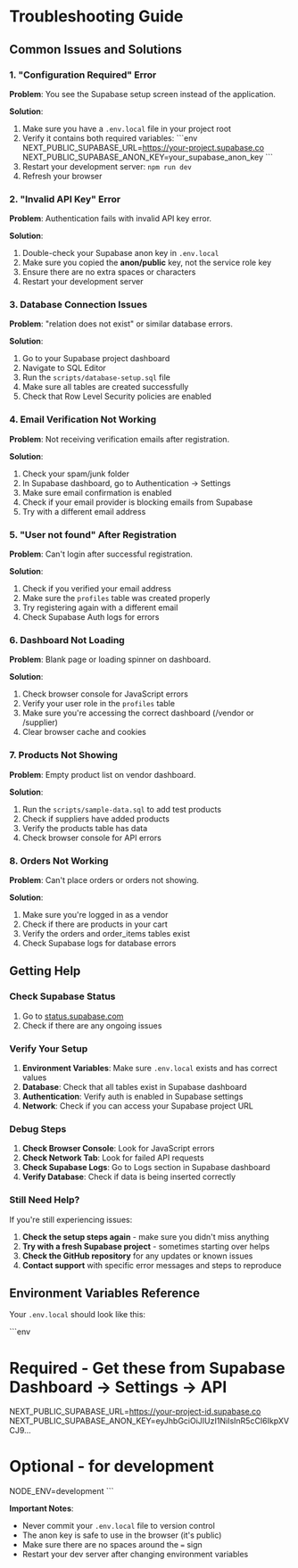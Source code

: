 # Troubleshooting Guide

## Common Issues and Solutions

### 1. "Configuration Required" Error

**Problem**: You see the Supabase setup screen instead of the application.

**Solution**:
1. Make sure you have a `.env.local` file in your project root
2. Verify it contains both required variables:
   \`\`\`env
   NEXT_PUBLIC_SUPABASE_URL=https://your-project.supabase.co
   NEXT_PUBLIC_SUPABASE_ANON_KEY=your_supabase_anon_key
   \`\`\`
3. Restart your development server: `npm run dev`
4. Refresh your browser

### 2. "Invalid API Key" Error

**Problem**: Authentication fails with invalid API key error.

**Solution**:
1. Double-check your Supabase anon key in `.env.local`
2. Make sure you copied the **anon/public** key, not the service role key
3. Ensure there are no extra spaces or characters
4. Restart your development server

### 3. Database Connection Issues

**Problem**: "relation does not exist" or similar database errors.

**Solution**:
1. Go to your Supabase project dashboard
2. Navigate to SQL Editor
3. Run the `scripts/database-setup.sql` file
4. Make sure all tables are created successfully
5. Check that Row Level Security policies are enabled

### 4. Email Verification Not Working

**Problem**: Not receiving verification emails after registration.

**Solution**:
1. Check your spam/junk folder
2. In Supabase dashboard, go to Authentication → Settings
3. Make sure email confirmation is enabled
4. Check if your email provider is blocking emails from Supabase
5. Try with a different email address

### 5. "User not found" After Registration

**Problem**: Can't login after successful registration.

**Solution**:
1. Check if you verified your email address
2. Make sure the `profiles` table was created properly
3. Try registering again with a different email
4. Check Supabase Auth logs for errors

### 6. Dashboard Not Loading

**Problem**: Blank page or loading spinner on dashboard.

**Solution**:
1. Check browser console for JavaScript errors
2. Verify your user role in the `profiles` table
3. Make sure you're accessing the correct dashboard (/vendor or /supplier)
4. Clear browser cache and cookies

### 7. Products Not Showing

**Problem**: Empty product list on vendor dashboard.

**Solution**:
1. Run the `scripts/sample-data.sql` to add test products
2. Check if suppliers have added products
3. Verify the products table has data
4. Check browser console for API errors

### 8. Orders Not Working

**Problem**: Can't place orders or orders not showing.

**Solution**:
1. Make sure you're logged in as a vendor
2. Check if there are products in your cart
3. Verify the orders and order_items tables exist
4. Check Supabase logs for database errors

## Getting Help

### Check Supabase Status
1. Go to [status.supabase.com](https://status.supabase.com)
2. Check if there are any ongoing issues

### Verify Your Setup
1. **Environment Variables**: Make sure `.env.local` exists and has correct values
2. **Database**: Check that all tables exist in Supabase dashboard
3. **Authentication**: Verify auth is enabled in Supabase settings
4. **Network**: Check if you can access your Supabase project URL

### Debug Steps
1. **Check Browser Console**: Look for JavaScript errors
2. **Check Network Tab**: Look for failed API requests
3. **Check Supabase Logs**: Go to Logs section in Supabase dashboard
4. **Verify Database**: Check if data is being inserted correctly

### Still Need Help?

If you're still experiencing issues:

1. **Check the setup steps again** - make sure you didn't miss anything
2. **Try with a fresh Supabase project** - sometimes starting over helps
3. **Check the GitHub repository** for any updates or known issues
4. **Contact support** with specific error messages and steps to reproduce

## Environment Variables Reference

Your `.env.local` should look like this:

\`\`\`env
# Required - Get these from Supabase Dashboard → Settings → API
NEXT_PUBLIC_SUPABASE_URL=https://your-project-id.supabase.co
NEXT_PUBLIC_SUPABASE_ANON_KEY=eyJhbGciOiJIUzI1NiIsInR5cCI6IkpXVCJ9...

# Optional - for development
NODE_ENV=development
\`\`\`

**Important Notes**:
- Never commit your `.env.local` file to version control
- The anon key is safe to use in the browser (it's public)
- Make sure there are no spaces around the `=` sign
- Restart your dev server after changing environment variables
